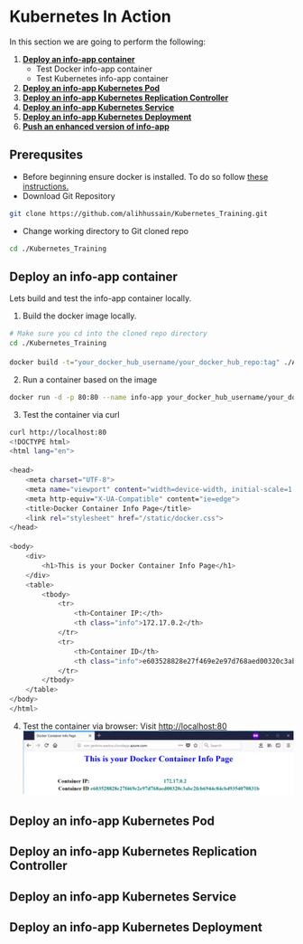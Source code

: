 # Kubernetes In Action
In this section we are going to perform the following:
1. [**Deploy an info-app container**](#deploy-an-info-app-container)
    * Test Docker info-app container
    * Test Kubernetes info-app container
2. [**Deploy an info-app Kubernetes Pod**](#deploy-an-info-app-kubernetes-pod)
3. [**Deploy an info-app Kubernetes Replication Controller**](#deploy-an-info-app-kubernetes-replication-controller)
4. [**Deploy an info-app Kubernetes Service**](#deploy-an-info-app-kubernetes-service)
5. [**Deploy an info-app Kubernetes Deployment**](#deploy-an-info-app-kubernetes-deployment)
6. [**Push an enhanced version of info-app**](#push-an-enhanced-version-of-info-app)

## Prerequsites
* Before beginning ensure docker is installed. To do so follow [these instructions.](https://docs.docker.com/install/)
* Download Git Repository
```bash
git clone https://github.com/alihhussain/Kubernetes_Training.git
```
* Change working directory to Git cloned repo
```bash
cd ./Kubernetes_Training
```

## Deploy an info-app container
Lets build and test the info-app container locally.

1. Build the docker image locally.
```bash
# Make sure you cd into the cloned repo directory
cd ./Kubernetes_Training

docker build -t="your_docker_hub_username/your_docker_hub_repo:tag" ./ACS-Engine_Testing/sampleContainer/
```

2. Run a container based on the image
```bash
docker run -d -p 80:80 --name info-app your_docker_hub_username/your_docker_hub_repo:tag
```
3. Test the container via curl 
```bash
curl http://localhost:80
<!DOCTYPE html>
<html lang="en">

<head>
    <meta charset="UTF-8">
    <meta name="viewport" content="width=device-width, initial-scale=1.0">
    <meta http-equiv="X-UA-Compatible" content="ie=edge">
    <title>Docker Container Info Page</title>
    <link rel="stylesheet" href="/static/docker.css">
</head>

<body>
    <div>
        <h1>This is your Docker Container Info Page</h1>
    </div>
    <table>
        <tbody>
            <tr>
                <th>Container IP:</th>
                <th class="info">172.17.0.2</th>
            </tr>
            <tr>
                <th>Container ID</th>
                <th class="info">e603528828e27f469e2e97d768aed00320c3abc2fcb6944c84cb49354070831b</th>
            </tr>
        </tbody>
    </table>
</body>
</html>
```
4. Test the container via browser: Visit [http://localhost:80](http://localhost:80)
![test](./src/docker_container.png)

## Deploy an info-app Kubernetes Pod
## Deploy an info-app Kubernetes Replication Controller
## Deploy an info-app Kubernetes Service
## Deploy an info-app Kubernetes Deployment